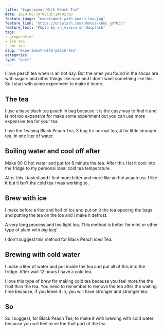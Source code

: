 ```yaml
---
title: "Experiment With Peach Tea"
date: 2020-08-30T09:35:14+02:00
feature_image: "experiment-with-peach-tea.jpg"
feature_link: "https://unsplash.com/photos/K6B6_gVYOSc"
feature_text: "Photo by an_vision on Unsplash"
tags:
- preparation
- ice tea
- hot tea
slug: "experiment-with-peach-tea"
categories: 
type: "post"
---
```


I love peach tea when is an hot day. But the ones you found in the shops are with sugars and other things like rose and I don't want something like this. So I start with some experiment to make it home.

## The tea

I use a base black tea peach in bag because it is the easy way to find it and is not too expensive for make some experiment but you can use more expensive tea for your tea.

I use the Twining Black Peach Tea, 3 bag for normal tea, 4 for little stronger tea, in one liter of water.

## Boiling water and cool off after

Make 90 C hot water and put for 8 minute the tea. After this I let it cool into the fridge to my personal ideal cold tea temperature.

After this I tasted and I find more bitter and more like an hot peach tea.
I like it but it isn't the cold tea I was working to.

## Brew with ice

I make before a liter and half of ice and put on it the tea opening the bags and putting the tea on the ice and i make it defrost.

A very long process and too light tea. This method is better for mint or other type of plant with _big leaf_.

I don't suggest this method for Black Peach Iced Tea.

## Brewing with cold water

I make a liter of water and put inside the tea and put all of this into the fridge. After wait 12 hours I have a cold tea.

I love this type of brew for making cold tea because you feel more the the fruit than the tea.
You need to remember to remove the tea after the waiting time because, if you leave it in, you will have stronger and stronger tea.

## So

So I suggest, for Black Peach Tea, to make it with brewing with cold water because you will feel more the fruit part of the tea.
